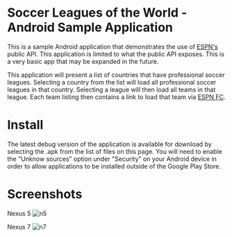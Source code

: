 Soccer Leagues of the World - Android Sample Application
============

This is a sample Android application that demonstrates the use of [ESPN's](http://developer.espn.com) public API. This application is limited to what the public API exposes. This is a very basic app that may be expanded
in the future.

This application will present a list of countries that have professional soccer leagues. Selecting a country from the list will load all professional soccer leagues in that country. Selecting a league will then load all
teams in that league. Each team listing then contains a link to load that team via [ESPN FC](http://www.espnfc.com/).


Install
============
The latest debug version of the application is available for download by selecting the .apk from the list of files on this page. You will need to enable the "Unknow sources" option under "Security" on your Android device
in order to allow applications to be installed outside of the Google Play Store.

Screenshots
============

Nexus 5
![n5](http://content.screencast.com/users/ttarbox/folders/Jing/media/8434f629-2dc6-4de6-85be-62152c455937/00000004.png)

Nexus 7
![n7](http://content.screencast.com/users/ttarbox/folders/Jing/media/c92bf1ce-22bb-4686-82bd-b9455e008d76/00000005.png)